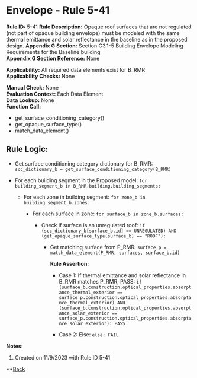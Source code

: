 
# Envelope - Rule 5-41

**Rule ID:** 5-41
**Rule Description:** Opaque roof surfaces that are not regulated (not part of opaque building envelope) must be modeled with the same thermal emittance and solar reflectance in the baseline as in the proposed design. 
**Appendix G Section:** Section G3.1-5 Building Envelope Modeling Requirements for the Baseline building  
**Appendix G Section Reference:** None  

**Applicability:** All required data elements exist for B_RMR  
**Applicability Checks:** None  

**Manual Check:** None  
**Evaluation Context:** Each Data Element  
**Data Lookup:** None  
**Function Call:**

  - get_surface_conditioning_category()
  - get_opaque_surface_type()
  - match_data_element()

## Rule Logic:  

- Get surface conditioning category dictionary for B_RMR: `scc_dictionary_b = get_surface_conditioning_category(B_RMR)`  

- For each building segment in the Proposed model: `for building_segment_b in B_RMR.building.building_segments:`  

  - For each zone in building segment: `for zone_b in building_segment_b.zones:`  

    - For each surface in zone: `for surface_b in zone_b.surfaces:`  

      - Check if surface is an unregulated roof: `if (scc_dictionary_b[surface_b.id] == UNREGULATED) AND (get_opaque_surface_type(surface_b) == "ROOF"):`

        - Get matching surface from P_RMR: `surface_p = match_data_element(P_RMR, surfaces, surface_b.id)`

          **Rule Assertion:**  

          - Case 1: If thermal emittance and solar reflectance in B_RMR matches P_RMR; PASS: `if (surface_b.construction.optical_properties.absorptance_thermal_exterior == surface_p.construction.optical_properties.absorptance_thermal_exterior) AND (surface_b.construction.optical_properties.absorptance_solar_exterior == surface_p.construction.optical_properties.absorptance_solar_exterior): PASS`

          - Case 2: Else: `else: FAIL`

**Notes:**

1. Created on 11/9/2023 with Rule ID 5-41


**[Back](../_toc.md)